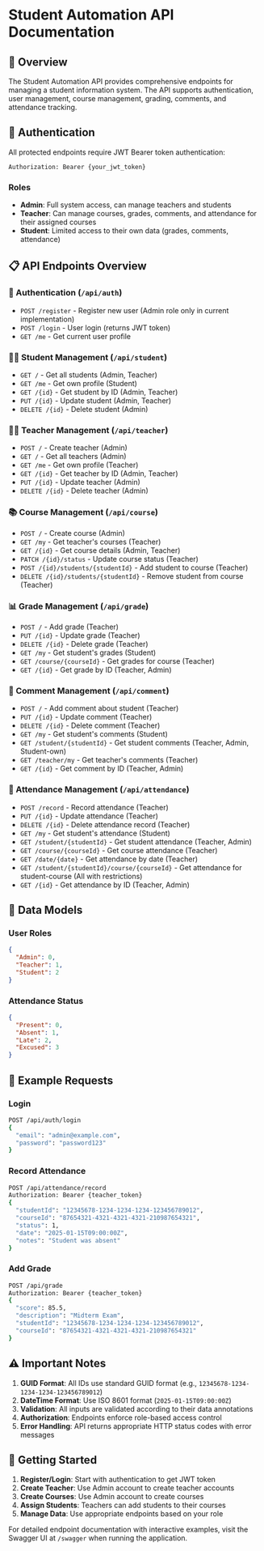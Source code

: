 # Student Automation API Documentation

## 🎯 Overview

The Student Automation API provides comprehensive endpoints for managing a student information system. The API supports authentication, user management, course management, grading, comments, and attendance tracking.

## 🔐 Authentication

All protected endpoints require JWT Bearer token authentication:
```
Authorization: Bearer {your_jwt_token}
```

### Roles
- **Admin**: Full system access, can manage teachers and students
- **Teacher**: Can manage courses, grades, comments, and attendance for their assigned courses
- **Student**: Limited access to their own data (grades, comments, attendance)

## 📋 API Endpoints Overview

### 🔑 Authentication (`/api/auth`)
- `POST /register` - Register new user (Admin role only in current implementation)
- `POST /login` - User login (returns JWT token)
- `GET /me` - Get current user profile

### 👨‍🎓 Student Management (`/api/student`)
- `GET /` - Get all students (Admin, Teacher)
- `GET /me` - Get own profile (Student)
- `GET /{id}` - Get student by ID (Admin, Teacher)
- `PUT /{id}` - Update student (Admin, Teacher)
- `DELETE /{id}` - Delete student (Admin)

### 👨‍🏫 Teacher Management (`/api/teacher`)
- `POST /` - Create teacher (Admin)
- `GET /` - Get all teachers (Admin)
- `GET /me` - Get own profile (Teacher)
- `GET /{id}` - Get teacher by ID (Admin, Teacher)
- `PUT /{id}` - Update teacher (Admin)
- `DELETE /{id}` - Delete teacher (Admin)

### 📚 Course Management (`/api/course`)
- `POST /` - Create course (Admin)
- `GET /my` - Get teacher's courses (Teacher)
- `GET /{id}` - Get course details (Admin, Teacher)
- `PATCH /{id}/status` - Update course status (Teacher)
- `POST /{id}/students/{studentId}` - Add student to course (Teacher)
- `DELETE /{id}/students/{studentId}` - Remove student from course (Teacher)

### 📊 Grade Management (`/api/grade`)
- `POST /` - Add grade (Teacher)
- `PUT /{id}` - Update grade (Teacher)
- `DELETE /{id}` - Delete grade (Teacher)
- `GET /my` - Get student's grades (Student)
- `GET /course/{courseId}` - Get grades for course (Teacher)
- `GET /{id}` - Get grade by ID (Teacher, Admin)

### 💬 Comment Management (`/api/comment`)
- `POST /` - Add comment about student (Teacher)
- `PUT /{id}` - Update comment (Teacher)
- `DELETE /{id}` - Delete comment (Teacher)
- `GET /my` - Get student's comments (Student)
- `GET /student/{studentId}` - Get student comments (Teacher, Admin, Student-own)
- `GET /teacher/my` - Get teacher's comments (Teacher)
- `GET /{id}` - Get comment by ID (Teacher, Admin)

### 📅 Attendance Management (`/api/attendance`)
- `POST /record` - Record attendance (Teacher)
- `PUT /{id}` - Update attendance (Teacher)
- `DELETE /{id}` - Delete attendance record (Teacher)
- `GET /my` - Get student's attendance (Student)
- `GET /student/{studentId}` - Get student attendance (Teacher, Admin)
- `GET /course/{courseId}` - Get course attendance (Teacher)
- `GET /date/{date}` - Get attendance by date (Teacher)
- `GET /student/{studentId}/course/{courseId}` - Get attendance for student-course (All with restrictions)
- `GET /{id}` - Get attendance by ID (Teacher, Admin)

## 🎯 Data Models

### User Roles
```json
{
  "Admin": 0,
  "Teacher": 1,
  "Student": 2
}
```

### Attendance Status
```json
{
  "Present": 0,
  "Absent": 1,
  "Late": 2,
  "Excused": 3
}
```

## 📝 Example Requests

### Login
```bash
POST /api/auth/login
{
  "email": "admin@example.com",
  "password": "password123"
}
```

### Record Attendance
```bash
POST /api/attendance/record
Authorization: Bearer {teacher_token}
{
  "studentId": "12345678-1234-1234-1234-123456789012",
  "courseId": "87654321-4321-4321-4321-210987654321",
  "status": 1,
  "date": "2025-01-15T09:00:00Z",
  "notes": "Student was absent"
}
```

### Add Grade
```bash
POST /api/grade
Authorization: Bearer {teacher_token}
{
  "score": 85.5,
  "description": "Midterm Exam",
  "studentId": "12345678-1234-1234-1234-123456789012",
  "courseId": "87654321-4321-4321-4321-210987654321"
}
```

## ⚠️ Important Notes

1. **GUID Format**: All IDs use standard GUID format (e.g., `12345678-1234-1234-1234-123456789012`)
2. **DateTime Format**: Use ISO 8601 format (`2025-01-15T09:00:00Z`)
3. **Validation**: All inputs are validated according to their data annotations
4. **Authorization**: Endpoints enforce role-based access control
5. **Error Handling**: API returns appropriate HTTP status codes with error messages

## 🚀 Getting Started

1. **Register/Login**: Start with authentication to get JWT token
2. **Create Teacher**: Use Admin account to create teacher accounts
3. **Create Courses**: Use Admin account to create courses
4. **Assign Students**: Teachers can add students to their courses
5. **Manage Data**: Use appropriate endpoints based on your role

For detailed endpoint documentation with interactive examples, visit the Swagger UI at `/swagger` when running the application.